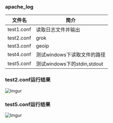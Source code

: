 ### apache_log

|文件名|简介|
|---|---|
|test1.conf|读取日志文件并输出|
|test2.conf|grok|
|test3.conf|geoip|
|test4.conf|测试windows下读取文件的路径|
|test5.conf|测试windows下的stdin,stdout|

### test2.conf运行结果
![Imgur](http://i.imgur.com/awcVexe.png)

### test5.conf运行结果
![Imgur](http://i.imgur.com/wwWLJ93.png)